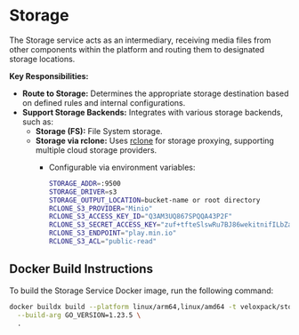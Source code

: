 # Storage

The Storage service acts as an intermediary, receiving media files from other components within the platform and routing them to designated storage locations.

**Key Responsibilities:**

* **Route to Storage:** Determines the appropriate storage destination based on defined rules and internal configurations.
* **Support Storage Backends:** Integrates with various storage backends, such as:
  * **Storage (FS):** File System storage.
  * **Storage via rclone:** Uses [rclone](https://rclone.org/overview/) for storage proxying, supporting multiple cloud storage providers.
    * Configurable via environment variables:

      ```sh
      STORAGE_ADDR=:9500
      STORAGE_DRIVER=s3
      STORAGE_OUTPUT_LOCATION=bucket-name or root directory
      RCLONE_S3_PROVIDER="Minio"
      RCLONE_S3_ACCESS_KEY_ID="Q3AM3UQ867SPQQA43P2F"
      RCLONE_S3_SECRET_ACCESS_KEY="zuf+tfteSlswRu7BJ86wekitnifILbZam1KYY3TG"
      RCLONE_S3_ENDPOINT="play.min.io"
      RCLONE_S3_ACL="public-read"
      ```

## Docker Build Instructions

To build the Storage Service Docker image, run the following command:

```sh
docker buildx build --platform linux/arm64,linux/amd64 -t veloxpack/storage:latest \
  --build-arg GO_VERSION=1.23.5 \
  .
```
